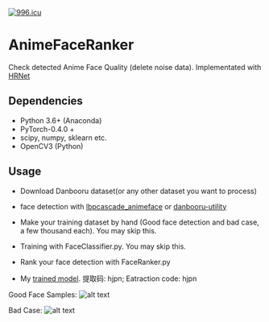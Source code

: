 [![996.icu](https://img.shields.io/badge/link-996.icu-red.svg)](https://996.icu)

# AnimeFaceRanker
Check detected Anime Face Quality (delete noise data). Implementated with [HRNet](https://github.com/HRNet/HRNet-Image-Classification)

## Dependencies
- Python 3.6+ (Anaconda)
- PyTorch-0.4.0 +
- scipy, numpy, sklearn etc.
- OpenCV3 (Python)

## Usage
- Download Danbooru dataset(or any other dataset you want to process)

- face detection with [lbpcascade_animeface](https://github.com/nagadomi/lbpcascade_animeface) or [danbooru-utility](https://github.com/reidsanders/danbooru-utility)

- Make your training dataset by hand (Good face detection and bad case, a few thousand each). You may skip this.

- Training with FaceClassifier.py. You may skip this.

- Rank your face detection with FaceRanker.py

- My [trained model](https://pan.baidu.com/s/1s71jxxTahzT0eyAWtlodhQ). 提取码: hjpn; Eatraction code: hjpn

Good Face Samples:
![alt text](https://pic4.zhimg.com/80/v2-61c43d15ff81f9930597e9c6ce8bf65b_hd.jpg)

Bad Case:
![alt text](https://pic4.zhimg.com/80/v2-55ba608d71e45baa4a91f51943d23827_hd.jpg)

